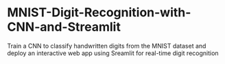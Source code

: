 # MNIST-Digit-Recognition-with-CNN-and-Streamlit
Train a CNN to classify handwritten digits from the MNIST dataset and deploy an interactive web app using Sreamlit for real-time digit recognition
